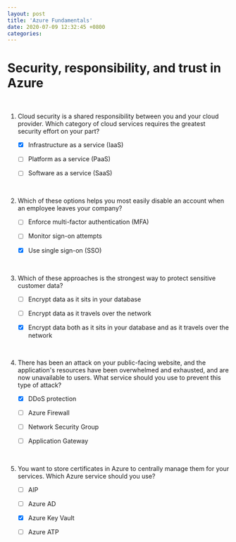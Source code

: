 ```yaml
---
layout: post
title: 'Azure Fundamentals'
date: 2020-07-09 12:32:45 +0800
categories:
---
```


# Security, responsibility, and trust in Azure

<br />

1. Cloud security is a shared responsibility between you and your cloud provider. Which category of cloud services requires the greatest security effort on your part?

   -[x] Infrastructure as a service (IaaS)

   -[ ] Platform as a service (PaaS)

   -[ ] Software as a service (SaaS)
   <br />

2. Which of these options helps you most easily disable an account when an employee leaves your company?

   -[ ] Enforce multi-factor authentication (MFA)

   -[ ] Monitor sign-on attempts

   -[x] Use single sign-on (SSO)
   <br />
3. Which of these approaches is the strongest way to protect sensitive customer data?
   
   -[ ] Encrypt data as it sits in your database

   -[ ] Encrypt data as it travels over the network

   -[x] Encrypt data both as it sits in your database and as it travels over the network
   <br />
4. There has been an attack on your public-facing website, and the application's resources have been overwhelmed and exhausted, and are now unavailable to users. What service should you use to prevent this type of attack?
   -[x] DDoS protection

   -[ ] Azure Firewall

   -[ ] Network Security Group

   -[ ] Application Gateway
   <br />
5. You want to store certificates in Azure to centrally manage them for your services. Which Azure service should you use?
   -[ ] AIP

   -[ ] Azure AD

   -[x] Azure Key Vault

   -[ ] Azure ATP
